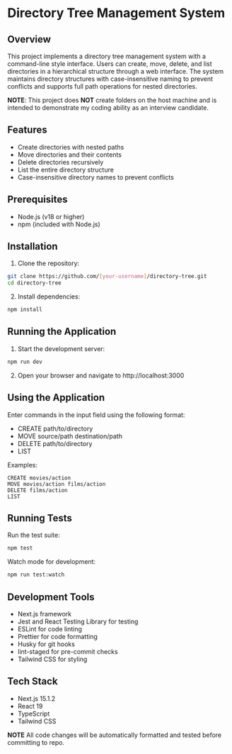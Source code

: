 # Directory Tree Management System

## Overview

This project implements a directory tree management system with a command-line style interface. Users can create, move, delete, and list directories in a hierarchical structure through a web interface. The system maintains directory structures with case-insensitive naming to prevent conflicts and supports full path operations for nested directories.

**NOTE**: This project does **NOT** create folders on the host machine and is intended to demonstrate my coding ability as an interview candidate.

## Features

- Create directories with nested paths
- Move directories and their contents
- Delete directories recursively
- List the entire directory structure
- Case-insensitive directory names to prevent conflicts

## Prerequisites

- Node.js (v18 or higher)
- npm (included with Node.js)

## Installation

1. Clone the repository:

```bash
git clone https://github.com/[your-username]/directory-tree.git
cd directory-tree
```

2. Install dependencies:

```bash
npm install
```

## Running the Application

1. Start the development server:

```bash
npm run dev
```

2. Open your browser and navigate to http://localhost:3000

## Using the Application

Enter commands in the input field using the following format:

- CREATE path/to/directory
- MOVE source/path destination/path
- DELETE path/to/directory
- LIST

Examples:

```
CREATE movies/action
MOVE movies/action films/action
DELETE films/action
LIST
```

## Running Tests

Run the test suite:

```bash
npm test
```

Watch mode for development:

```bash
npm run test:watch
```

## Development Tools

- Next.js framework
- Jest and React Testing Library for testing
- ESLint for code linting
- Prettier for code formatting
- Husky for git hooks
- lint-staged for pre-commit checks
- Tailwind CSS for styling

## Tech Stack

- Next.js 15.1.2
- React 19
- TypeScript
- Tailwind CSS

**NOTE** All code changes will be automatically formatted and tested before committing to repo.
